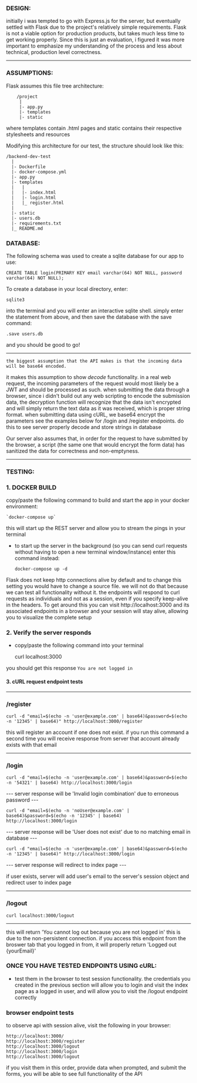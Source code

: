 ### DESIGN: ###
initially i was tempted to go with Express.js for the server, but eventually
settled with Flask due to the project's relatively simple requirements. Flask is not
a viable option for production products, but takes much less time to get working properly.
Since this is just an evaluation, i figured it was more important to emphasize my 
understanding of the process and less about technical, production level correctness.
****************************************************************************************
### ASSUMPTIONS: ###
Flask assumes this file tree architecture:
```
	/project
	 |
	 |- app.py
	 |- templates
	 |- static
```
where templates contain .html pages and static contains their respective stylesheets 
and resources

Modifying this architecture for our test, the structure should look like this:
```
/backend-dev-test
  |
  |- Dockerfile
  |- docker-compose.yml
  |- app.py
  |- templates
  |   |
  |   |- index.html
  |   |- login.html
  |   |_ register.html
  |
  |- static
  |- users.db
  |- requirements.txt
  |_ README.md
```
### DATABASE: ###

The following schema was used to create a sqlite database for our app to use:

	CREATE TABLE login(PRIMARY KEY email varchar(64) NOT NULL, password varchar(64) NOT NULL);

To create a database in your local directory, enter:

	sqlite3

into the terminal and you will enter an interactive sqlite shell. simply enter
the statement from above, and then save the database with the save command:

	.save users.db

and you should be good to go!
************************

	the biggest assumption that the API makes is that the incoming data will be base64 encoded. 
it makes this assumption to show *decode* functionality. in a real web 
request, the incoming parameters of the request would most likely be a JWT and should
be processed as such. 
	when submitting the data through a browser, since i didn't build out any web
scripting to encode the submission data, the decryption function will recognize that
the data isn't encrypted and will simply return the text data as it was received, which
is proper string format.
	when submitting data using cURL, we base64 encrypt the parameters
see the examples below for /login and /register endpoints. do this to see 
server properly decode and store strings in database

Our server also assumes that, in order for the request to have submitted by the browser, a script (the same one that would encrypt the form data) has sanitized the data for correctness and non-emptyness.
****************************************************************************************
### TESTING: ###
### 1. DOCKER BUILD ###
copy/paste the following command to build and start the app in your docker
   environment:

	`docker-compose up`

this will start up the REST server and allow you to stream the pings in your terminal
 - to start up the server in the background (so you can send curl requests
	without having to open a new terminal window/instance) enter this command instead:
	
	`docker-compose up -d`

Flask does not keep http connections alive by default and to change this setting you
would have to change a source file. we will not do that because we can test all
functionality without it.
the endpoints will respond to curl requests as individuals and not as a session,
even if you specify keep-alive in the headers.
To get around this you can visit http://localhost:3000 and its associated endpoints
in a browser and your session will stay alive, allowing you to visualize the complete
setup

### 2. Verify the server responds ### 
 - copy/paste the following command into your terminal

	curl localhost:3000

you should get this response 
`You are not logged in`

#### 3. cURL request endpoint tests ###

*********
### /register ###

	curl -d "email=$(echo -n 'user@example.com' | base64)&password=$(echo -n '12345' | base64)" http://localhost:3000/register

this will register an account if one does not exist.
if you run this command a second time you will receive response from server that account already exists with that email

***************
### /login ###
	
	curl -d "email=$(echo -n 'user@example.com' | base64)&password=$(echo -n '54321' | base64) http://localhost:3000/login	

--- server response will be 'Invalid login combination' due to erroneous password ---

	curl -d "email=$(echo -n 'noUser@example.com' | base64)&password=$(echo -n '12345' | base64) http://localhost:3000/login

--- server response will be 'User does not exist' due to no matching email in database ---


	curl -d "email=$(echo -n 'user@example.com' | base64)&password=$(echo -n '12345' | base64)" http://localhost:3000/login

--- server response will redirect to index page ---

if user exists, server will add user's email to the server's session object and
redirect user to index page

*********
### /logout ###

	curl localhost:3000/logout

------------------------------
this will return 'You cannot log out because you are not logged in' this is due to the
non-persistent connection. if you access this endpoint from the broswer tab that you
logged in from, it will properly return 'Logged out {yourEmail}'


### ONCE YOU HAVE TESTED ENDPOINTS USING cURL: ###
 - test them in the browser to test session functionality. the credentials
you created in the previous section will allow you to login and visit the index page
as a logged in user, and will allow you to visit the /logout endpoint correctly

### browser endpoint tests ###

to observe api with session alive, visit the following in your browser:

	http://localhost:3000/
	http://localhost:3000/register
	http://localhost:3000/logout
	http://localhost:3000/login
	http://localhost:3000/logout

if you visit them in this order, provide data when prompted, and submit the forms, 
you will be able to see full functionality of the API
